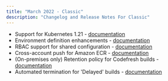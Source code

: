 ```yaml
---
title: "March 2022 - Classic"
description: "Changelog and Release Notes For Classic"
---
```


- Support for Kubernetes 1.21 - [documentation]({{site.baseurl}}/docs/administration/codefresh-on-prem/#prerequisites)
- Environment definition enhancements - [documentation]({{site.baseurl}}/docs/deploy-to-kubernetes/environment-dashboard/#creating-an-environment)
- RBAC support for shared configuration - [documentation]({{site.baseurl}}/docs/pipelines/configuration/shared-configuration/)
- Cross-account push for Amazon ECR - [documentation]({{site.baseurl}}/docs/pipelines/steps/push/#fields)
- (On-premises only) Retention policy for Codefresh builds - [documentation]({{site.baseurl}}/docs/administration/codefresh-on-prem/#retention-policy-for-codefresh-builds)
- Automated termination for 'Delayed' builds - [documentation]({{site.baseurl}}/docs/pipelines/monitoring-pipelines/#applying-filters-on-the-build-view)
